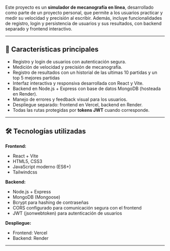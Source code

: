 Este proyecto es un **simulador de mecanografía en línea**, desarrollado como parte de un proyecto personal, que permite a los usuarios practicar y medir su velocidad y precisión al escribir. 
Además, incluye funcionalidades de registro, login y persistencia de usuarios y sus resultados, con backend separado y frontend interactivo.



---

## 🔹 Características principales

- Registro y login de usuarios con autenticación segura.
- Medición de velocidad y precisión de mecanografía.
- Registro de resultados con un historial de las ultimas 10 partidas y un top 5 mejores partidas
- Interfaz interactiva y responsiva desarrollada con React y Vite.
- Backend en Node.js + Express con base de datos MongoDB (hosteada en Render).
- Manejo de errores y feedback visual para los usuarios.
- Despliegue separado: frontend en Vercel, backend en Render.
- Todas las rutas protegidas por **tokens JWT** cuando corresponde.

---

## 🛠 Tecnologías utilizadas

**Frontend:**
- React + Vite
- HTML5, CSS3
- JavaScript moderno (ES6+)
- Tailwindcss

**Backend:**
- Node.js + Express
- MongoDB (Mongoose)
- Bcrypt para hashing de contraseñas
- CORS configurado para comunicación segura con el frontend
- JWT (jsonwebtoken) para autenticación de usuarios

**Despliegue:**
- Frontend: Vercel
- Backend: Render

---
